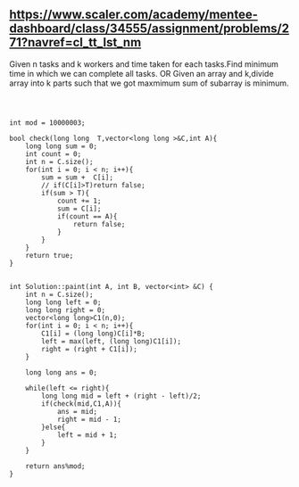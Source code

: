 ##   https://www.scaler.com/academy/mentee-dashboard/class/34555/assignment/problems/271?navref=cl_tt_lst_nm

Given n tasks and k workers and time taken for each tasks.Find minimum time in which we can complete all tasks.
                        OR
Given an array and k,divide array into k parts such that we got maxmimum sum of subarray is minimum.


```



int mod = 10000003;

bool check(long long  T,vector<long long >&C,int A){
    long long sum = 0;
    int count = 0;
    int n = C.size();
    for(int i = 0; i < n; i++){
        sum = sum +  C[i];
        // if(C[i]>T)return false;
        if(sum > T){
            count += 1;
            sum = C[i];
            if(count == A){
                return false;
            }
        }
    }
    return true;
}


int Solution::paint(int A, int B, vector<int> &C) {
    int n = C.size();
    long long left = 0;
    long long right = 0;
    vector<long long>C1(n,0);
    for(int i = 0; i < n; i++){
        C1[i] = (long long)C[i]*B;
        left = max(left, (long long)C1[i]);
        right = (right + C1[i]);
    }

    long long ans = 0;

    while(left <= right){
        long long mid = left + (right - left)/2;
        if(check(mid,C1,A)){
            ans = mid;
            right = mid - 1;
        }else{
            left = mid + 1;
        }
    }

    return ans%mod;
}


```

